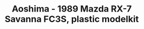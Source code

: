 ---
layout: product
title: "Aoshima - 1989 Mazda RX-7 Savanna FC3S, plastic modelkit"
price: "TBA" 
desc: "N/A"
img_path: "/assets/img/AO55496.webp"
brand: "N/A"
available: false
special_offer: false
new: false
soon: false
cat: "010000"
subcat: "013700"
subsubcat: "0N/A"
sifra: "AO55496"
popular: false
spec: false
---
